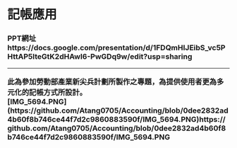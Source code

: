 <h1>記帳應用
<h3>PPT網址<br>
https://docs.google.com/presentation/d/1FDQmHIJEibS_vc5PHttAP5lteGtK2dHAwI6-PwGDq9w/edit?usp=sharing<hr>
此為參加勞動部產業新尖兵計劃所製作之專題，為提供使用者更為多元化的記帳方式所設計。<br>
[IMG_5694.PNG](https://github.com/Atang0705/Accounting/blob/0dee2832ad4b60f8b746ce44f7d2c9860883590f/IMG_5694.PNG)https://github.com/Atang0705/Accounting/blob/0dee2832ad4b60f8b746ce44f7d2c9860883590f/IMG_5694.PNG
